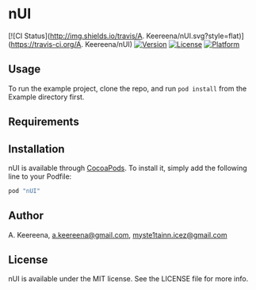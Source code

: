 # nUI

[![CI Status](http://img.shields.io/travis/A. Keereena/nUI.svg?style=flat)](https://travis-ci.org/A. Keereena/nUI)
[![Version](https://img.shields.io/cocoapods/v/nUI.svg?style=flat)](http://cocoapods.org/pods/nUI)
[![License](https://img.shields.io/cocoapods/l/nUI.svg?style=flat)](http://cocoapods.org/pods/nUI)
[![Platform](https://img.shields.io/cocoapods/p/nUI.svg?style=flat)](http://cocoapods.org/pods/nUI)

## Usage

To run the example project, clone the repo, and run `pod install` from the Example directory first.

## Requirements

## Installation

nUI is available through [CocoaPods](http://cocoapods.org). To install
it, simply add the following line to your Podfile:

```ruby
pod "nUI"
```

## Author

A. Keereena, a.keereena@gmail.com, myste1tainn.icez@gmail.com

## License

nUI is available under the MIT license. See the LICENSE file for more info.
